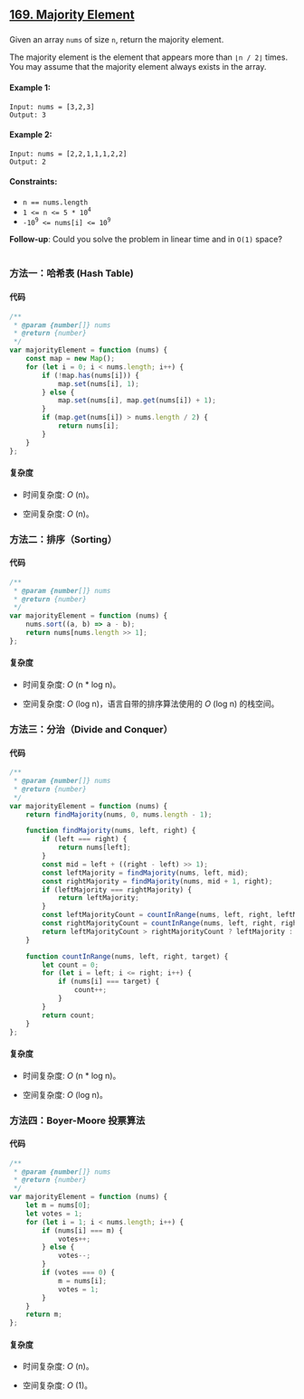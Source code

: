 ## [169. Majority Element](https://leetcode.com/problems/majority-element/)

###

Given an array `nums` of size `n`, return the majority element.

The majority element is the element that appears more than `⌊n / 2⌋` times. You may assume that the majority element always exists in the array.

#### Example 1:

```
Input: nums = [3,2,3]
Output: 3
```

#### Example 2:

```
Input: nums = [2,2,1,1,1,2,2]
Output: 2
```

#### Constraints:

-   `n == nums.length`
-   `1 <= n <= 5 * 10`<sup>`4`</sup>
-   `-10`<sup>`9`</sup>` <= nums[i] <= 10`<sup>`9`</sup>

**Follow-up**: Could you solve the problem in linear time and in `O(1)` space?

#

### 方法一：哈希表 (Hash Table)

#### 代码

```javascript
/**
 * @param {number[]} nums
 * @return {number}
 */
var majorityElement = function (nums) {
    const map = new Map();
    for (let i = 0; i < nums.length; i++) {
        if (!map.has(nums[i])) {
            map.set(nums[i], 1);
        } else {
            map.set(nums[i], map.get(nums[i]) + 1);
        }
        if (map.get(nums[i]) > nums.length / 2) {
            return nums[i];
        }
    }
};
```

#### 复杂度

-   时间复杂度: _O_ (n)。

-   空间复杂度: _O_ (n)。

### 方法二：排序（Sorting）

#### 代码

```javascript
/**
 * @param {number[]} nums
 * @return {number}
 */
var majorityElement = function (nums) {
    nums.sort((a, b) => a - b);
    return nums[nums.length >> 1];
};
```

#### 复杂度

-   时间复杂度: _O_ (n \* log n)。

-   空间复杂度: _O_ (log n)，语言自带的排序算法使用的 _O_ (log n) 的栈空间。

### 方法三：分治（Divide and Conquer）

#### 代码

```javascript
/**
 * @param {number[]} nums
 * @return {number}
 */
var majorityElement = function (nums) {
    return findMajority(nums, 0, nums.length - 1);

    function findMajority(nums, left, right) {
        if (left === right) {
            return nums[left];
        }
        const mid = left + ((right - left) >> 1);
        const leftMajority = findMajority(nums, left, mid);
        const rightMajority = findMajority(nums, mid + 1, right);
        if (leftMajority === rightMajority) {
            return leftMajority;
        }
        const leftMajorityCount = countInRange(nums, left, right, leftMajority);
        const rightMajorityCount = countInRange(nums, left, right, rightMajority);
        return leftMajorityCount > rightMajorityCount ? leftMajority : rightMajority;
    }

    function countInRange(nums, left, right, target) {
        let count = 0;
        for (let i = left; i <= right; i++) {
            if (nums[i] === target) {
                count++;
            }
        }
        return count;
    }
};
```

#### 复杂度

-   时间复杂度: _O_ (n \* log n)。

-   空间复杂度: _O_ (log n)。

### 方法四：Boyer-Moore 投票算法

#### 代码

```javascript
/**
 * @param {number[]} nums
 * @return {number}
 */
var majorityElement = function (nums) {
    let m = nums[0];
    let votes = 1;
    for (let i = 1; i < nums.length; i++) {
        if (nums[i] === m) {
            votes++;
        } else {
            votes--;
        }
        if (votes === 0) {
            m = nums[i];
            votes = 1;
        }
    }
    return m;
};
```

#### 复杂度

-   时间复杂度: _O_ (n)。

-   空间复杂度: _O_ (1)。
